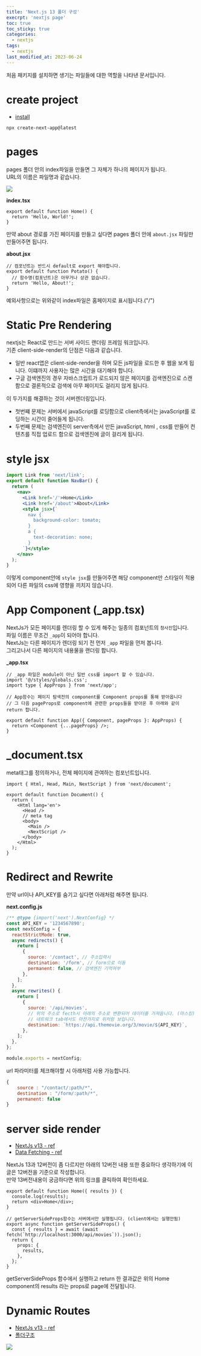 ```yaml
---
title: 'Next.js 13 폴더 구성'
execrpt: 'nextjs page'
toc: true
toc_sticky: true
categories:
  - nextjs
tags:
  - nextjs
last_modified_at: 2023-06-24
---
```


처음 패키지를 설치하면 생기는 파일들에 대한 역할을 나타낸 문서입니다.

# create project

- [install](https://nextjs.org/docs/getting-started/installation)

```
npx create-next-app@latest
```

# pages

pages 폴더 안의 index파일을 만들면 그 자체가 하나의 페이지가 됩니다.  
URL의 이름은 파일명과 같습니다.

![](https://github.com/jsdmas/tailwind-practice/assets/105098581/fbd0207f-2b03-4f5e-93c7-5f1dcc366c85)

**index.tsx**

```tsx
export default function Home() {
  return 'Hello, World!';
}
```

만약 about 경로를 가진 페이지를 만들고 싶다면 pages 폴더 안에 `about.jsx` 파일만 만들어주면 됩니다.

**about.jsx**

```tsx
// 컴포넌트는 반드시 default로 export 해야합니다.
export default function Potato() {
  // 함수명(컴포넌트)은 아무거나 상관 없습니다.
  return 'Hello, About!';
}
```

예외사항으로는 위와같이 index파일은 홈페이지로 표시됩니다.("/")

# Static Pre Rendering

nextjs는 React로 만드는 서버 사이드 랜더링 프레임 워크입니다.  
기존 client-side-render의 단점은 다음과 같습니다.

- 일반 react앱은 client-side-render을 하며 모든 js파일을 로드한 후 웹을 보게 됩니다. 이떄까지 사용자는 많은 시간을 대기해야 합니다.
- 구글 검색엔진의 경우 자바스크립트가 로드되지 않은 페이지를 검색엔진으로 스캔함으로 결론적으로 검색에 아무 페이지도 걸리지 않게 됩니다.

이 두가지를 해결하는 것이 서버렌더링입니다.

- 첫번쨰 문제는 서버에서 javaScript를 로딩함으로 client측에서는 javaScript를 로딩하는 시간이 줄어들게 됩니다.
- 두번째 문제는 검색엔진이 server측에서 만든 javaScript, html , css를 만들어 컨텐츠를 직접 업로드 함으로 검색엔진에 글이 걸리게 됩니다.

# style jsx

```jsx
import Link from 'next/link';
export default function NavBar() {
  return (
    <nav>
      <Link href='/'>Home</Link>
      <Link href='/about'>About</Link>
      <style jsx>{`
        nav {
          background-color: tomato;
        }
        a {
          text-decoration: none;
        }
      `}</style>
    </nav>
  );
}
```

이렇게 component안에 `style jsx`를 만들어주면 해당 component만 스타일이 적용되어 다른 파일의 css에 영향을 끼치지 않습니다.

# App Component (\_app.tsx)

NextJs가 모든 페이지를 렌더링 할 수 있게 해주는 일종의 컴포넌트의 `청사진`입니다.  
파일 이름은 무조건 `_app`이 되어야 합니다.  
NextJs는 다른 페이지가 렌더링 되기 전 먼저 `_app` 파일을 먼저 봅니다.  
그리고나서 다른 페이지의 내용물을 랜더링 합니다.

**\_app.tsx**

```tsx
// _app 파일은 module이 아닌 일반 css를 import 할 수 있습니다.
import '@/styles/globals.css';
import type { AppProps } from 'next/app';

// App함수는 페이지 탐색전의 component를 Component props를 통해 받아옵니다
// 그 다음 pageProps로 component에 관련한 props들을 받아온 후 아래와 같이 return 합니다.

export default function App({ Component, pageProps }: AppProps) {
  return <Component {...pageProps} />;
}
```

# \_document.tsx

meta태그를 정의하거나, 전체 페이지에 관여하는 컴포넌트입니다.

```tsx
import { Html, Head, Main, NextScript } from 'next/document';

export default function Document() {
  return (
    <Html lang='en'>
      <Head />
      // meta tag
      <body>
        <Main />
        <NextScript />
      </body>
    </Html>
  );
}
```

# Redirect and Rewrite

만약 url이나 API_KEY를 숨기고 싶다면 아래처럼 해주면 됩니다.

**next.config.js**

```js
/** @type {import('next').NextConfig} */
const API_KEY = '1234567890';
const nextConfig = {
  reactStrictMode: true,
  async redirects() {
    return [
      {
        source: '/contact', // 주소입력시
        destination: '/form', // form으로 이동
        permanent: false, // 검색엔진 기억여부
      },
    ];
  },
  async rewrites() {
    return [
      {
        source: '/api/movies',
        // 위의 주소로 fecth시 아래의 주소로 변환되어 데이터를 가져옵니다. (마스킹)
        // 네트워크 tab에서도 마찬가지로 위처럼 보입니다.
        destination: `https://api.themovie.org/3/movie/${API_KEY}`,
      },
    ];
  },
};

module.exports = nextConfig;
```

url 파라미터를 체크해야할 시 아래처럼 사용 가능합니다.

```js
{
    source : "/contact/:path/*",
    destination : "/form/:path/*",
    permanent: false
}
```

# server side render

- [NextJs v13 - ref](https://nextjs.org/docs/app/building-your-application/data-fetching/fetching)
- [Data Fetching - ref](https://ahnanne.tistory.com/92)

NextJs 13과 12버전이 좀 다르지만 아래의 12버전 내용 또한 중요하다 생각하기에 이 글은 12버전을 기준으로 작성합니다.  
만약 13버전내용이 궁금하다면 위의 링크를 클릭하여 확인하세요.

```tsx
export default function Home({ results }) {
  console.log(results);
  return <div>Home</div>;
}

// getServerSideProps함수는 서버에서만 실행됩니다. (client에서는 실행안됨)
export async function getServerSideProps() {
  const { results } = await (await fetch(`http://localhost:3000/api/movies`)).json();
  return {
    props: {
      results,
    },
  };
}
```

getServerSideProps 함수에서 실행하고 return 한 결과값은 위의 Home component의 results 라는 props로 page에 전달됩니다.

# Dynamic Routes

- [NextJs v13 - ref](https://nextjs.org/docs/app/building-your-application/routing/dynamic-routes)
- [폴더구조](https://velog.io/@jay/Next.js-13-master-course-routing)

![](https://github.com/jsdmas/tailwind-practice/assets/105098581/fcafe0ed-0f2d-4ffc-97d2-60eb3443065b)
